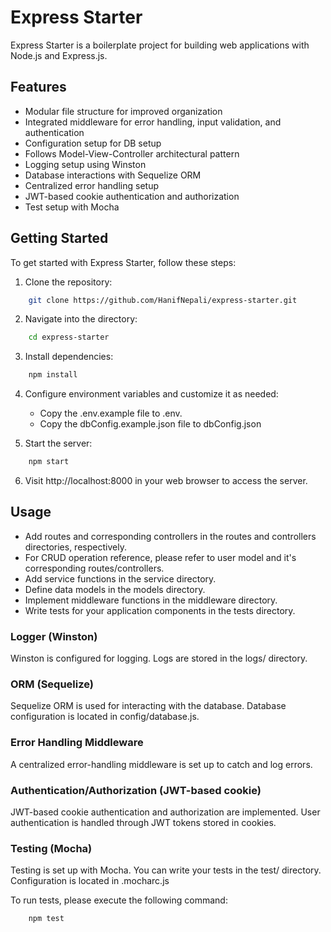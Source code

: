 # Express Starter

Express Starter is a boilerplate project for building web applications with Node.js and Express.js.

## Features

-   Modular file structure for improved organization
-   Integrated middleware for error handling, input validation, and authentication
-   Configuration setup for DB setup
-   Follows Model-View-Controller architectural pattern
-   Logging setup using Winston
-   Database interactions with Sequelize ORM
-   Centralized error handling setup
-   JWT-based cookie authentication and authorization
-   Test setup with Mocha

## Getting Started

To get started with Express Starter, follow these steps:

1. Clone the repository:

```bash
    git clone https://github.com/HanifNepali/express-starter.git
```

2. Navigate into the directory:

```bash
    cd express-starter
```

3. Install dependencies:

```bash
    npm install
```

4. Configure environment variables and customize it as needed:

    - Copy the .env.example file to .env.
    - Copy the dbConfig.example.json file to dbConfig.json

5. Start the server:

```bash
    npm start
```

6. Visit http://localhost:8000 in your web browser to access the server.

## Usage

-   Add routes and corresponding controllers in the routes and controllers directories, respectively.
-   For CRUD operation reference, please refer to user model and it's corresponding routes/controllers.
-   Add service functions in the service directory.
-   Define data models in the models directory.
-   Implement middleware functions in the middleware directory.
-   Write tests for your application components in the tests directory.

### Logger (Winston)

Winston is configured for logging. Logs are stored in the logs/ directory.

### ORM (Sequelize)

Sequelize ORM is used for interacting with the database. Database configuration is located in config/database.js.

### Error Handling Middleware

A centralized error-handling middleware is set up to catch and log errors.

### Authentication/Authorization (JWT-based cookie)

JWT-based cookie authentication and authorization are implemented. User authentication is handled through JWT tokens stored in cookies.

### Testing (Mocha)

Testing is set up with Mocha. You can write your tests in the test/ directory. Configuration is located in .mocharc.js

To run tests, please execute the following command:

```bash
    npm test
```
